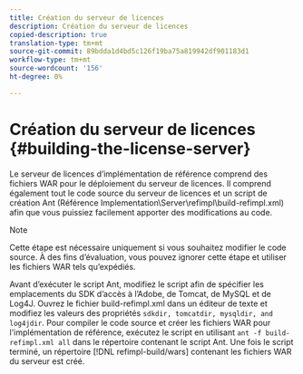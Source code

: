 ```yaml
---
title: Création du serveur de licences
description: Création du serveur de licences
copied-description: true
translation-type: tm+mt
source-git-commit: 89bdda1d4bd5c126f19ba75a819942df901183d1
workflow-type: tm+mt
source-wordcount: '156'
ht-degree: 0%

---
```



# Création du serveur de licences {#building-the-license-server}

Le serveur de licences d’implémentation de référence comprend des fichiers WAR pour le déploiement du serveur de licences. Il comprend également tout le code source du serveur de licences et un script de création Ant (Référence Implementation\Server\refimpl\build-refimpl.xml) afin que vous puissiez facilement apporter des modifications au code.

>[!NOTE]
>
>Cette étape est nécessaire uniquement si vous souhaitez modifier le code source. À des fins d’évaluation, vous pouvez ignorer cette étape et utiliser les fichiers WAR tels qu’expédiés.

Avant d’exécuter le script Ant, modifiez le script afin de spécifier les emplacements du SDK d’accès à l’Adobe, de Tomcat, de MySQL et de Log4J. Ouvrez le fichier build-refimpl.xml dans un éditeur de texte et modifiez les valeurs des propriétés `sdkdir, tomcatdir, mysqldir, and log4jdir`. Pour compiler le code source et créer les fichiers WAR pour l&#39;implémentation de référence, exécutez le script en utilisant `ant -f build-refimpl.xml all` dans le répertoire contenant le script Ant. Une fois le script terminé, un répertoire [!DNL refimpl-build/wars] contenant les fichiers WAR du serveur est créé.
